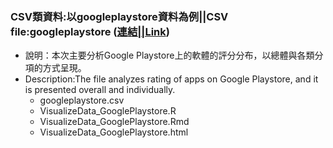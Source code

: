 ﻿### CSV類資料:以googleplaystore資料為例||CSV file:googleplaystore ([連結||Link](https://perilium.github.io/NTU-CSX4001/Week_3/hw_3/Googleplay/VisualizeData_GooglePlaystore.html))
- 說明：本次主要分析Google Playstore上的軟體的評分分布，以總體與各類分項的方式呈現。
- Description:The file analyzes rating of apps on Google Playstore, and it is presented overall and individually.
	- googleplaystore.csv
	- VisualizeData_GooglePlaystore.R
	- VisualizeData_GooglePlaystore.Rmd
	- VisualizeData_GooglePlaystore.html
